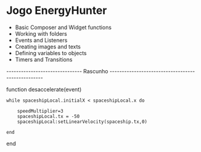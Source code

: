 # Jogo EnergyHunter

- Basic Composer and Widget functions
- Working with folders
- Events and Listeners
- Creating images and texts
- Defining variables to objects
- Timers and Transitions

------------------------------- Rascunho --------------------------------------------------

function desaccelerate(event)

	while spaceshipLocal.initialX < spaceshipLocal.x do

		speedMultiplier=3
		spaceshipLocal.tx = -50
	    spaceshipLocal:setLinearVelocity(spaceship.tx,0)
	    
	end
end
